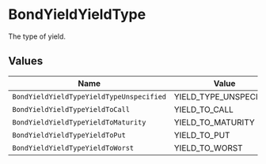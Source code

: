 # BondYieldYieldType

The type of yield.


## Values

| Name                                     | Value                                    |
| ---------------------------------------- | ---------------------------------------- |
| `BondYieldYieldTypeYieldTypeUnspecified` | YIELD_TYPE_UNSPECIFIED                   |
| `BondYieldYieldTypeYieldToCall`          | YIELD_TO_CALL                            |
| `BondYieldYieldTypeYieldToMaturity`      | YIELD_TO_MATURITY                        |
| `BondYieldYieldTypeYieldToPut`           | YIELD_TO_PUT                             |
| `BondYieldYieldTypeYieldToWorst`         | YIELD_TO_WORST                           |